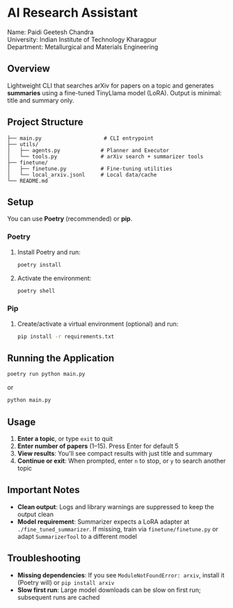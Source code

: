 # AI Research Assistant

Name: Paidi Geetesh Chandra   
University: Indian Institute of Technology Kharagpur   
Department: Metallurgical and Materials Engineering   

## Overview

Lightweight CLI that searches arXiv for papers on a topic and generates **summaries** using a fine-tuned TinyLlama model (LoRA). Output is minimal: title and summary only.

## Project Structure

```
├── main.py                    # CLI entrypoint
├── utils/
│   ├── agents.py             # Planner and Executor
│   └── tools.py              # arXiv search + summarizer tools
├── finetune/
│   ├── finetune.py           # Fine-tuning utilities
│   └── local_arxiv.jsonl     # Local data/cache
└── README.md
```

## Setup

You can use **Poetry** (recommended) or **pip**.

### Poetry

1. Install Poetry and run:
   ```bash
   poetry install
   ```
2. Activate the environment:
   ```bash
   poetry shell
   ```

### Pip

1. Create/activate a virtual environment (optional) and run:
   ```bash
   pip install -r requirements.txt
   ```

## Running the Application

```bash
poetry run python main.py
```
or
```bash
python main.py
```

## Usage

1. **Enter a topic**, or type `exit` to quit
2. **Enter number of papers** (1–15). Press Enter for default 5
3. **View results**: You'll see compact results with just title and summary
4. **Continue or exit**: When prompted, enter `n` to stop, or `y` to search another topic

## Important Notes

- **Clean output**: Logs and library warnings are suppressed to keep the output clean
- **Model requirement**: Summarizer expects a LoRA adapter at `./fine_tuned_summarizer`. If missing, train via `finetune/finetune.py` or adapt `SummarizerTool` to a different model

## Troubleshooting

- **Missing dependencies**: If you see `ModuleNotFoundError: arxiv`, install it (Poetry will) or `pip install arxiv`
- **Slow first run**: Large model downloads can be slow on first run; subsequent runs are cached


